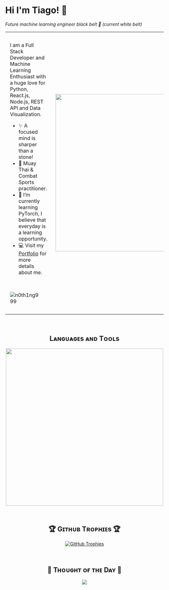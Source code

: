 <!--Header Name-->
# Hi I'm Tiago! 👋
*Future machine learning engineer black belt 🥋 (current white belt)*
<br /> 

<!--Start Intro-->
<table> 
  <tr>
    <td style="padding:15px">
    <p align="left">I am a Full Stack Developer and Machine Learning Enthusiast with a huge love for Python, React.js, Node.js, REST API and Data Visualization. </p>
      
  - ✨ A focused mind is sharper than a stone!
  - 🥊 Muay Thai & Combat Sports practitioner.
  - 🌱 I’m currently learning PyTorch, I believe that everyday is a learning opportunity.
  - 💻 Visit my [Portfolio]() for more details about me.
  <br/>
  <!--Profile Count Badge-->
  <p align="left">
    <img src="https://komarev.com/ghpvc/?username=n0th1ng999&label=Profile%20views&color=770677&style=for-the-badge&logo=star" alt="n0th1ng999" style="padding-right:20px;" />
  </p>
  </td>
    <td>
    <!--Cute cat image-->
    <img  align="right" width="500px" src="https://i.pinimg.com/enabled/564x/79/1b/3a/791b3a33b2ce3320ca1817310ad9ae58.jpg">
    </td>
  </tr>
</table>


<br />

<!--Languages and Tools Section-->       
<h2 align="center">Lᴀɴɢᴜᴀɢᴇs ᴀɴᴅ Tᴏᴏʟs</h2> 
<p align="center">
<img width="500px"  src="https://skillicons.dev/icons?i=py,pytorch,scikitlearn,js,typescript,html,css,react,next,vue,pinia,sequelize,nodejs,express,md,mysql,mongo,git,vscode,docker,postman,linux,figma,go&perline=10"  />
</p>
<br />


<!--Trophies Section-->   
<h2 align="center">🏆 Gɪᴛʜᴜʙ Tʀᴏᴘʜɪᴇs 🏆</h2>
<p align="center">
  <a href="https://github.com/n0th1ng999/github-profile-trophy">
    <img src="https://github-profile-trophy.vercel.app/?username=n0th1ng999&row=2&column=6&margin-w=20&margin-h=20" alt="GitHub Trophies">
  </a>
</p>
<br />

<!--Dynamic Quote card updated everyday at 12 PM--> 
<h2 align="center">🌟 Tʜᴏᴜɢʜᴛ ᴏғ ᴛʜᴇ Dᴀʏ 🌟</h2>

<!--STARTS_HERE_QUOTE_CARD-->
<p align="center">
    <img src="https://readme-daily-quotes.vercel.app/api?author=Tiago&quoteCategory=Humorous&theme=dark&bg_color=0d1117&author_color=eee">
</p>
<!--ENDS_HERE_QUOTE_CARD-->


<!--Contact Section--> 

<!--
<h2 align="center">🤝 Cᴏɴɴᴇᴄᴛ Wɪᴛʜ Mᴇ 🤝 </h2> 
-->
